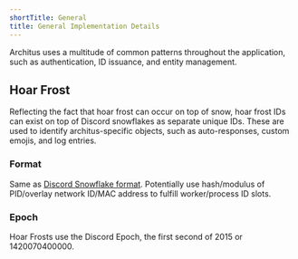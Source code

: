 ```yaml
---
shortTitle: General
title: General Implementation Details
---
```


Architus uses a multitude of common patterns throughout the application, such as authentication, ID issuance, and entity management.

## Hoar Frost

Reflecting the fact that hoar frost can occur on top of snow, hoar frost IDs can exist on top of Discord snowflakes as separate unique IDs. These are used to identify architus-specific objects, such as auto-responses, custom emojis, and log entries.

### Format

Same as [Discord Snowflake format](https://discordapp.com/developers/docs/reference#snowflakes). Potentially use hash/modulus of PID/overlay network ID/MAC address to fulfill worker/process ID slots.

### Epoch

Hoar Frosts use the Discord Epoch, the first second of 2015 or 1420070400000.
